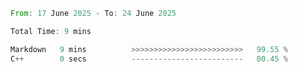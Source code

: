 <!--START_SECTION:waka-->

```rust
From: 17 June 2025 - To: 24 June 2025

Total Time: 9 mins

Markdown   9 mins          >>>>>>>>>>>>>>>>>>>>>>>>>   99.55 %
C++        0 secs          -------------------------   00.45 %
```

<!--END_SECTION:waka-->
